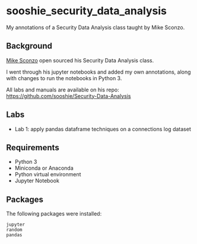 # sooshie_security_data_analysis
My annotations of a Security Data Analysis class taught by Mike Sconzo.

## Background

[Mike Sconzo](https://twitter.com/sooshie) open sourced his Security Data Analysis class. 

I went through his jupyter notebooks and added my own annotations, along with changes to run the notebooks in Python 3. 

All labs and manuals are available on his repo: https://github.com/sooshie/Security-Data-Analysis

## Labs
* Lab 1: apply pandas dataframe techniques on a connections log dataset

## Requirements
* Python 3
* Miniconda or Anaconda
* Python virtual environment
* Jupyter Notebook

## Packages
The following packages were installed:
```
jupyter
random
pandas
```
